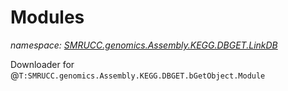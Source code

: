 ﻿# Modules
_namespace: [SMRUCC.genomics.Assembly.KEGG.DBGET.LinkDB](./index.md)_

Downloader for @``T:SMRUCC.genomics.Assembly.KEGG.DBGET.bGetObject.Module``




